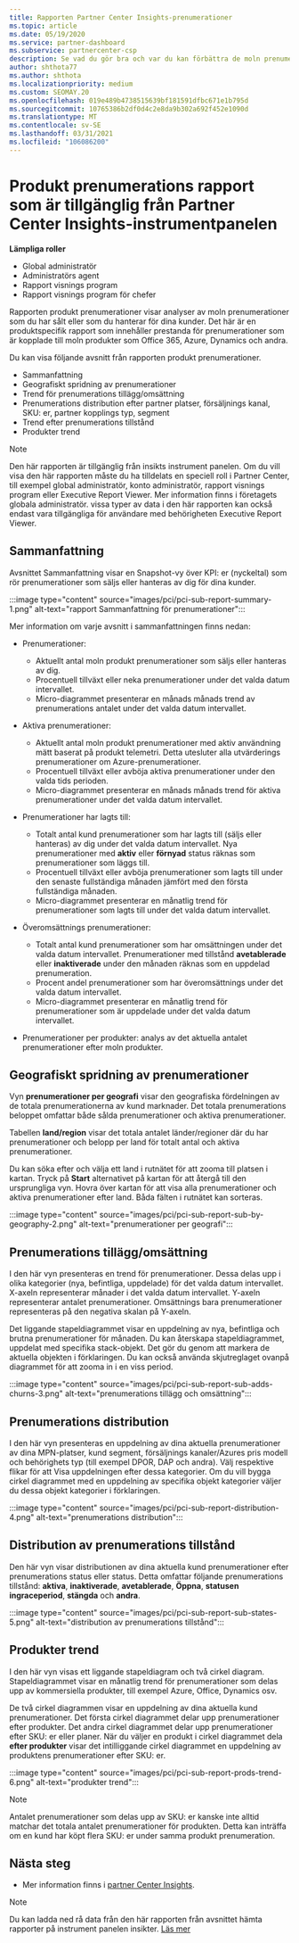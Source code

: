 ```yaml
---
title: Rapporten Partner Center Insights-prenumerationer
ms.topic: article
ms.date: 05/19/2020
ms.service: partner-dashboard
ms.subservice: partnercenter-csp
description: Se vad du gör bra och var du kan förbättra de moln prenumerationer du säljer eller hanterar för dina kunder.
author: shthota77
ms.author: shthota
ms.localizationpriority: medium
ms.custom: SEOMAY.20
ms.openlocfilehash: 019e489b4738515639bf181591dfbc671e1b795d
ms.sourcegitcommit: 10765386b2df0d4c2e8da9b302a692f452e1090d
ms.translationtype: MT
ms.contentlocale: sv-SE
ms.lasthandoff: 03/31/2021
ms.locfileid: "106086200"
---
```

# <a name="product-subscriptions-report-available-from-the-partner-center-insights-dashboard"></a>Produkt prenumerations rapport som är tillgänglig från Partner Center Insights-instrumentpanelen

**Lämpliga roller**

- Global administratör
- Administratörs agent
- Rapport visnings program
- Rapport visnings program för chefer

Rapporten produkt prenumerationer visar analyser av moln prenumerationer som du har sålt eller som du hanterar för dina kunder. Det här är en produktspecifik rapport som innehåller prestanda för prenumerationer som är kopplade till moln produkter som Office 365, Azure, Dynamics och andra.

Du kan visa följande avsnitt från rapporten produkt prenumerationer.

- Sammanfattning
- Geografiskt spridning av prenumerationer
- Trend för prenumerations tillägg/omsättning
- Prenumerations distribution efter partner platser, försäljnings kanal, SKU: er, partner kopplings typ, segment
- Trend efter prenumerations tillstånd
- Produkter trend

 > [!NOTE]
 > Den här rapporten är tillgänglig från insikts instrument panelen. Om du vill visa den här rapporten måste du ha tilldelats en speciell roll i Partner Center, till exempel global administratör, konto administratör, rapport visnings program eller Executive Report Viewer. Mer information finns i företagets globala administratör. vissa typer av data i den här rapporten kan också endast vara tillgängliga för användare med behörigheten Executive Report Viewer.

## <a name="summary"></a>Sammanfattning

Avsnittet Sammanfattning visar en Snapshot-vy över KPI: er (nyckeltal) som rör prenumerationer som säljs eller hanteras av dig för dina kunder.  

:::image type="content" source="images/pci/pci-sub-report-summary-1.png" alt-text="rapport Sammanfattning för prenumerationer":::

Mer information om varje avsnitt i sammanfattningen finns nedan:

- Prenumerationer:
  - Aktuellt antal moln produkt prenumerationer som säljs eller hanteras av dig.
  - Procentuell tillväxt eller neka prenumerationer under det valda datum intervallet.
  - Micro-diagrammet presenterar en månads månads trend av prenumerations antalet under det valda datum intervallet.

- Aktiva prenumerationer:
  - Aktuellt antal moln produkt prenumerationer med aktiv användning mätt baserat på produkt telemetri. Detta utesluter alla utvärderings prenumerationer om Azure-prenumerationer.
  - Procentuell tillväxt eller avböja aktiva prenumerationer under den valda tids perioden.
  - Micro-diagrammet presenterar en månads månads trend för aktiva prenumerationer under det valda datum intervallet.

- Prenumerationer har lagts till:
  - Totalt antal kund prenumerationer som har lagts till (säljs eller hanteras) av dig under det valda datum intervallet. Nya prenumerationer med **aktiv** eller **förnyad** status räknas som prenumerationer som läggs till.
  - Procentuell tillväxt eller avböja prenumerationer som lagts till under den senaste fullständiga månaden jämfört med den första fullständiga månaden.
  - Micro-diagrammet presenterar en månatlig trend för prenumerationer som lagts till under det valda datum intervallet.

- Överomsättnings prenumerationer:
  - Totalt antal kund prenumerationer som har omsättningen under det valda datum intervallet. Prenumerationer med tillstånd **avetablerade** eller **inaktiverade** under den månaden räknas som en uppdelad prenumeration.  
  - Procent andel prenumerationer som har överomsättnings under det valda datum intervallet.
  - Micro-diagrammet presenterar en månatlig trend för prenumerationer som är uppdelade under det valda datum intervallet.

- Prenumerationer per produkter: analys av det aktuella antalet prenumerationer efter moln produkter.

## <a name="geographical-spread-of-subscriptions"></a>Geografiskt spridning av prenumerationer

Vyn **prenumerationer per geografi** visar den geografiska fördelningen av de totala prenumerationerna av kund marknader. Det totala prenumerations beloppet omfattar både sålda prenumerationer och aktiva prenumerationer.

Tabellen **land/region** visar det totala antalet länder/regioner där du har prenumerationer och belopp per land för totalt antal och aktiva prenumerationer.

Du kan söka efter och välja ett land i rutnätet för att zooma till platsen i kartan. Tryck på **Start** alternativet på kartan för att återgå till den ursprungliga vyn. Hovra över kartan för att visa alla prenumerationer och aktiva prenumerationer efter land. Båda fälten i rutnätet kan sorteras.

:::image type="content" source="images/pci/pci-sub-report-sub-by-geography-2.png" alt-text="prenumerationer per geografi":::

## <a name="subscription-addschurns"></a>Prenumerations tillägg/omsättning

I den här vyn presenteras en trend för prenumerationer. Dessa delas upp i olika kategorier (nya, befintliga, uppdelade) för det valda datum intervallet. X-axeln representerar månader i det valda datum intervallet. Y-axeln representerar antalet prenumerationer. Omsättnings bara prenumerationer representeras på den negativa skalan på Y-axeln. 

Det liggande stapeldiagrammet visar en uppdelning av nya, befintliga och brutna prenumerationer för månaden. Du kan återskapa stapeldiagrammet, uppdelat med specifika stack-objekt. Det gör du genom att markera de aktuella objekten i förklaringen. Du kan också använda skjutreglaget ovanpå diagrammet för att zooma in i en viss period.

:::image type="content" source="images/pci/pci-sub-report-sub-adds-churns-3.png" alt-text="prenumerations tillägg och omsättning":::

## <a name="subscription-distribution"></a>Prenumerations distribution

I den här vyn presenteras en uppdelning av dina aktuella prenumerationer av dina MPN-platser, kund segment, försäljnings kanaler/Azures pris modell och behörighets typ (till exempel DPOR, DAP och andra). Välj respektive flikar för att Visa uppdelningen efter dessa kategorier. Om du vill bygga cirkel diagrammet med en uppdelning av specifika objekt kategorier väljer du dessa objekt kategorier i förklaringen.

:::image type="content" source="images/pci/pci-sub-report-distribution-4.png" alt-text="prenumerations distribution":::

## <a name="subscription-state-distribution"></a>Distribution av prenumerations tillstånd

Den här vyn visar distributionen av dina aktuella kund prenumerationer efter prenumerations status eller status. Detta omfattar följande prenumerations tillstånd: **aktiva**, **inaktiverade**, **avetablerade**, **Öppna**, **statusen ingraceperiod**, **stängda** och **andra**.

:::image type="content" source="images/pci/pci-sub-report-sub-states-5.png" alt-text="distribution av prenumerations tillstånd":::

## <a name="products-trend"></a>Produkter trend

I den här vyn visas ett liggande stapeldiagram och två cirkel diagram. Stapeldiagrammet visar en månatlig trend för prenumerationer som delas upp av kommersiella produkter, till exempel Azure, Office, Dynamics osv.

De två cirkel diagrammen visar en uppdelning av dina aktuella kund prenumerationer. Det första cirkel diagrammet delar upp prenumerationer efter produkter. Det andra cirkel diagrammet delar upp prenumerationer efter SKU: er eller planer. När du väljer en produkt i cirkel diagrammet dela **efter produkter** visar det intilliggande cirkel diagrammet en uppdelning av produktens prenumerationer efter SKU: er.

:::image type="content" source="images/pci/pci-sub-report-prods-trend-6.png" alt-text="produkter trend":::

> [!NOTE]
 > Antalet prenumerationer som delas upp av SKU: er kanske inte alltid matchar det totala antalet prenumerationer för produkten. Detta kan inträffa om en kund har köpt flera SKU: er under samma produkt prenumeration.

## <a name="next-steps"></a>Nästa steg

- Mer information finns i [partner Center Insights](partner-center-insights.md).

>[!NOTE] 
> Du kan ladda ned rå data från den här rapporten från avsnittet hämta rapporter på instrument panelen insikter. [Läs mer](pci-download-reports.md) 
